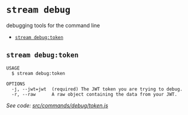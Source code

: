 `stream debug`
==============

debugging tools for the command line

* [`stream debug:token`](#stream-debugtoken)

## `stream debug:token`

```
USAGE
  $ stream debug:token

OPTIONS
  -j, --jwt=jwt  (required) The JWT token you are trying to debug.
  -r, --raw      A raw object containing the data from your JWT.
```

_See code: [src/commands/debug/token.js](https://github.com/getstream/stream-cli/blob/v0.0.1-beta.22/src/commands/debug/token.js)_
